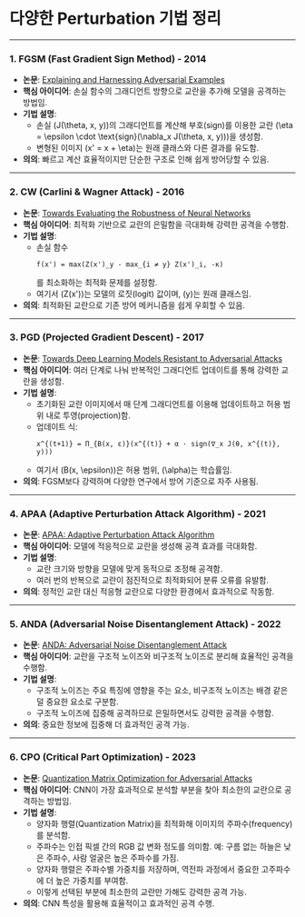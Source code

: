 # 다양한 Perturbation 기법 정리

---

### 1. **FGSM (Fast Gradient Sign Method) - 2014**  
- **논문**: [Explaining and Harnessing Adversarial Examples](https://arxiv.org/abs/1412.6572)  
- **핵심 아이디어**: 손실 함수의 그래디언트 방향으로 교란을 추가해 모델을 공격하는 방법임.  
- **기법 설명**:  
  - 손실 \(J(\theta, x, y)\)의 그래디언트를 계산해 부호(sign)를 이용한 교란 \(\eta = \epsilon \cdot \text{sign}(\nabla_x J(\theta, x, y))\)을 생성함.  
  - 변형된 이미지 \(x' = x + \eta\)는 원래 클래스와 다른 결과를 유도함.  
- **의의**: 빠르고 계산 효율적이지만 단순한 구조로 인해 쉽게 방어당할 수 있음.

---

### 2. **CW (Carlini & Wagner Attack) - 2016**  
- **논문**: [Towards Evaluating the Robustness of Neural Networks](https://arxiv.org/abs/1608.04644)  
- **핵심 아이디어**: 최적화 기반으로 교란의 은밀함을 극대화해 강력한 공격을 수행함.  
- **기법 설명**:  
  - 손실 함수  
    ```
    f(x') = max(Z(x')_y - max_{i ≠ y} Z(x')_i, -κ)
    ```
    를 최소화하는 최적화 문제를 설정함.  
  - 여기서 \(Z(x')\)는 모델의 로짓(logit) 값이며, \(y\)는 원래 클래스임.  
- **의의**: 최적화된 교란으로 기존 방어 메커니즘을 쉽게 우회할 수 있음.

---

### 3. **PGD (Projected Gradient Descent) - 2017**  
- **논문**: [Towards Deep Learning Models Resistant to Adversarial Attacks](https://arxiv.org/abs/1706.06083)  
- **핵심 아이디어**: 여러 단계로 나눠 반복적인 그래디언트 업데이트를 통해 강력한 교란을 생성함.  
- **기법 설명**:  
  - 초기화된 교란 이미지에서 매 단계 그래디언트를 이용해 업데이트하고 허용 범위 내로 투영(projection)함.  
  - 업데이트 식:  
    ```
    x^{(t+1)} = Π_{B(x, ε)}(x^{(t)} + α · sign(∇_x J(θ, x^{(t)}, y)))
    ```
  - 여기서 \(B(x, \epsilon)\)은 허용 범위, \(\alpha\)는 학습률임.  
- **의의**: FGSM보다 강력하며 다양한 연구에서 방어 기준으로 자주 사용됨.

---

### 4. **APAA (Adaptive Perturbation Attack Algorithm) - 2021**  
- **논문**: [APAA: Adaptive Perturbation Attack Algorithm](https://arxiv.org/abs/2111.13841)  
- **핵심 아이디어**: 모델에 적응적으로 교란을 생성해 공격 효과를 극대화함.  
- **기법 설명**:  
  - 교란 크기와 방향을 모델에 맞게 동적으로 조정해 공격함.  
  - 여러 번의 반복으로 교란이 점진적으로 최적화되어 분류 오류를 유발함.  
- **의의**: 정적인 교란 대신 적응형 교란으로 다양한 환경에서 효과적으로 작동함.

---

### 5. **ANDA (Adversarial Noise Disentanglement Attack) - 2022**  
- **논문**: [ANDA: Adversarial Noise Disentanglement Attack](https://arxiv.org/abs/2209.11964)  
- **핵심 아이디어**: 교란을 구조적 노이즈와 비구조적 노이즈로 분리해 효율적인 공격을 수행함.  
- **기법 설명**:  
  - 구조적 노이즈는 주요 특징에 영향을 주는 요소, 비구조적 노이즈는 배경 같은 덜 중요한 요소로 구분함.  
  - 구조적 노이즈에 집중해 공격하므로 은밀하면서도 강력한 공격을 수행함.  
- **의의**: 중요한 정보에 집중해 더 효과적인 공격 가능.

---

### 6. **CPO (Critical Part Optimization) - 2023**  
- **논문**: [Quantization Matrix Optimization for Adversarial Attacks](https://arxiv.org/abs/2312.06199)  
- **핵심 아이디어**: CNN이 가장 효과적으로 분석할 부분을 찾아 최소한의 교란으로 공격하는 방법임.  
- **기법 설명**:  
  - 양자화 행렬(Quantization Matrix)을 최적화해 이미지의 주파수(frequency)를 분석함.  
  - 주파수는 인접 픽셀 간의 RGB 값 변화 정도를 의미함. 예: 구름 없는 하늘은 낮은 주파수, 사람 얼굴은 높은 주파수를 가짐.  
  - 양자화 행렬은 주파수별 가중치를 저장하며, 역전파 과정에서 중요한 고주파수에 더 높은 가중치를 부여함.  
  - 이렇게 선택된 부분에 최소한의 교란만 가해도 강력한 공격 가능.  
- **의의**: CNN 특성을 활용해 효율적이고 효과적인 공격 수행.

